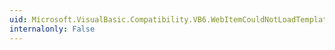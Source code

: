 ```yaml
---
uid: Microsoft.VisualBasic.Compatibility.VB6.WebItemCouldNotLoadTemplateFile
internalonly: False
---
```

